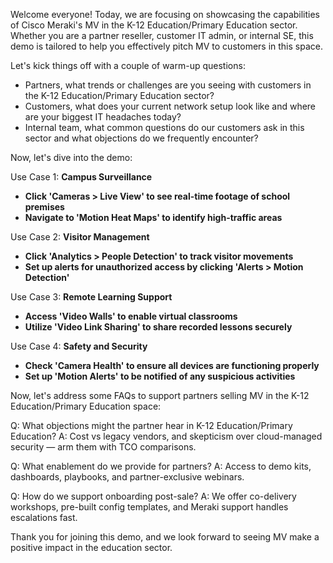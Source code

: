 Welcome everyone! Today, we are focusing on showcasing the capabilities of Cisco Meraki's MV in the K-12 Education/Primary Education sector. Whether you are a partner reseller, customer IT admin, or internal SE, this demo is tailored to help you effectively pitch MV to customers in this space.

Let's kick things off with a couple of warm-up questions:
- Partners, what trends or challenges are you seeing with customers in the K-12 Education/Primary Education sector?
- Customers, what does your current network setup look like and where are your biggest IT headaches today?
- Internal team, what common questions do our customers ask in this sector and what objections do we frequently encounter?

Now, let's dive into the demo:

Use Case 1: **Campus Surveillance**
- **Click 'Cameras > Live View' to see real-time footage of school premises**
- **Navigate to 'Motion Heat Maps' to identify high-traffic areas**

Use Case 2: **Visitor Management**
- **Click 'Analytics > People Detection' to track visitor movements**
- **Set up alerts for unauthorized access by clicking 'Alerts > Motion Detection'**

Use Case 3: **Remote Learning Support**
- **Access 'Video Walls' to enable virtual classrooms**
- **Utilize 'Video Link Sharing' to share recorded lessons securely**

Use Case 4: **Safety and Security**
- **Check 'Camera Health' to ensure all devices are functioning properly**
- **Set up 'Motion Alerts' to be notified of any suspicious activities**

Now, let's address some FAQs to support partners selling MV in the K-12 Education/Primary Education space:

Q: What objections might the partner hear in K-12 Education/Primary Education?
A: Cost vs legacy vendors, and skepticism over cloud-managed security — arm them with TCO comparisons.

Q: What enablement do we provide for partners?
A: Access to demo kits, dashboards, playbooks, and partner-exclusive webinars.

Q: How do we support onboarding post-sale?
A: We offer co-delivery workshops, pre-built config templates, and Meraki support handles escalations fast.

Thank you for joining this demo, and we look forward to seeing MV make a positive impact in the education sector.